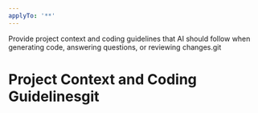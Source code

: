 ```yaml
---
applyTo: '**'
---
```

Provide project context and coding guidelines that AI should follow when generating code, answering questions, or reviewing changes.git 

# Project Context and Coding Guidelinesgit 